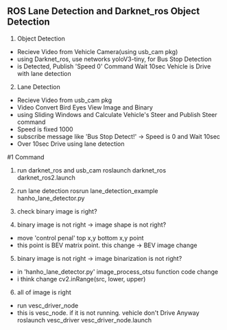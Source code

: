 ## ROS Lane Detection and Darknet_ros Object Detection

1. Object Detection
- Recieve Video from Vehicle Camera(using usb_cam pkg)
- using Darknet_ros, use networks yoloV3-tiny, for Bus Stop Detection
- is Detected, Publish 'Speed 0' Command Wait 10sec Vehicle is Drive with lane detection

2. Lane Detection
- Recieve Video from usb_cam pkg
- Video Convert Bird Eyes View Image and Binary
- using Sliding Windows and Calculate Vehicle's Steer and Publish Steer command
- Speed is fixed 1000
- subscribe message like 'Bus Stop Detect!' -> Speed is 0 and Wait 10sec
- Over 10sec Drive using lane detection


#1 Command

1. run darknet_ros and usb_cam
		roslaunch darknet_ros darknet_ros2.launch
		
2. run lane detection
		rosrun lane_detection_example hanho_lane_detector.py

3. check binary image is right?
4. binary image is not right -> image shape is not right?
- move 'control penal' top x,y bottom x,y point
- this point is BEV matrix point. this change -> BEV image change

5. binary image is not right -> image binarization is not right?
- in 'hanho_lane_detector.py' image_process_otsu function code change
- i think change cv2.inRange(src, lower, upper)

6. all of image is right
- run vesc_driver_node
- this is vesc_node. if it is not running. vehicle don't Drive Anyway
		roslaunch vesc_driver vesc_driver_node.launch
